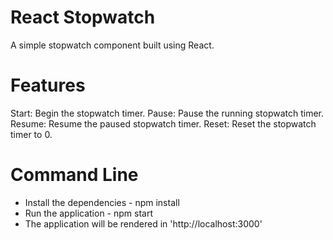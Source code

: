 # React Stopwatch

A simple stopwatch component built using React.

# Features
Start: Begin the stopwatch timer.
Pause: Pause the running stopwatch timer.
Resume: Resume the paused stopwatch timer.
Reset: Reset the stopwatch timer to 0.

# Command Line 
- Install the dependencies - npm install
- Run the application - npm start
- The application will be rendered in 'http://localhost:3000'
